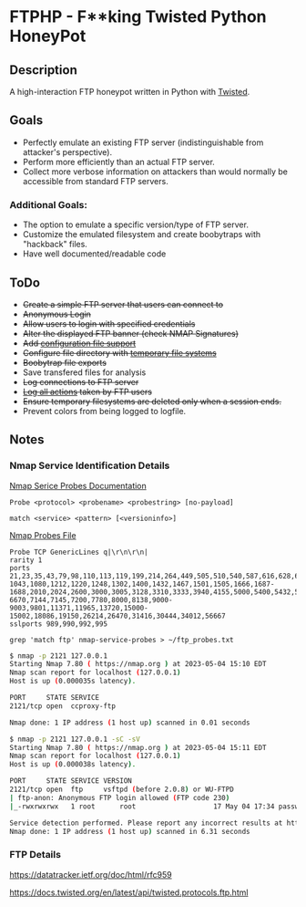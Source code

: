 # **FTPHP** - **F**\*\*king **T**wisted **P**ython **H**oney**P**ot

## Description

A high-interaction FTP honeypot written in Python with [Twisted](https://twisted.org/).

## Goals
- Perfectly emulate an existing FTP server (indistinguishable from attacker's perspective).
- Perform more efficiently than an actual FTP server.
- Collect more verbose information on attackers than would normally be accessible from standard FTP servers.

### Additional Goals:
- The option to emulate a specific version/type of FTP server.
- Customize the emulated filesystem and create boobytraps with "hackback" files.
- Have well documented/readable code

## ToDo
- ~~Create a simple FTP server that users can connect to~~
- ~~Anonymous Login~~
- ~~Allow users to login with specified credentials~~
- ~~Alter the displayed FTP banner (check NMAP Signatures)~~
- ~~Add [configuration file support](https://towardsdatascience.com/from-novice-to-expert-how-to-write-a-configuration-file-in-python-273e171a8eb3)~~
- ~~Configure file directory with [temporary file systems](https://www.pyfilesystem.org/page/tempfs/)~~
- ~~Boobytrap file exports~~
- Save transfered files for analysis
- ~~Log connections to FTP server~~
- ~~[Log all actions](https://betterstack.com/community/guides/logging/how-to-start-logging-with-python/) taken by FTP users~~
- ~~Ensure temporary filesystems are deleted only when a session ends.~~
- Prevent colors from being logged to logfile.

## Notes

### Nmap Service Identification Details

[Nmap Serice Probes Documentation](https://nmap.org/book/vscan-fileformat.html)

`Probe <protocol> <probename> <probestring> [no-payload]`

`match <service> <pattern> [<versioninfo>]`

[Nmap Probes File](https://svn.nmap.org/nmap/nmap-service-probes)

```
Probe TCP GenericLines q|\r\n\r\n|
rarity 1
ports 21,23,35,43,79,98,110,113,119,199,214,264,449,505,510,540,587,616,628,666,731,771,782,1000,1010,1040-1043,1080,1212,1220,1248,1302,1400,1432,1467,1501,1505,1666,1687-1688,2010,2024,2600,3000,3005,3128,3310,3333,3940,4155,5000,5400,5432,5555,5570,6112,6432,6667-6670,7144,7145,7200,7780,8000,8138,9000-9003,9801,11371,11965,13720,15000-15002,18086,19150,26214,26470,31416,30444,34012,56667
sslports 989,990,992,995
```

`grep 'match ftp' nmap-service-probes > ~/ftp_probes.txt`

```bash
$ nmap -p 2121 127.0.0.1
Starting Nmap 7.80 ( https://nmap.org ) at 2023-05-04 15:10 EDT
Nmap scan report for localhost (127.0.0.1)
Host is up (0.000035s latency).

PORT     STATE SERVICE
2121/tcp open  ccproxy-ftp

Nmap done: 1 IP address (1 host up) scanned in 0.01 seconds
```

```bash
$ nmap -p 2121 127.0.0.1 -sC -sV
Starting Nmap 7.80 ( https://nmap.org ) at 2023-05-04 15:11 EDT
Nmap scan report for localhost (127.0.0.1)
Host is up (0.000038s latency).

PORT     STATE SERVICE VERSION
2121/tcp open  ftp     vsftpd (before 2.0.8) or WU-FTPD
| ftp-anon: Anonymous FTP login allowed (FTP code 230)
|_-rwxrwxrwx   1 root      root                   17 May 04 17:34 password.txt [NSE: writeable]

Service detection performed. Please report any incorrect results at https://nmap.org/submit/ .
Nmap done: 1 IP address (1 host up) scanned in 6.31 seconds
```

### FTP Details

https://datatracker.ietf.org/doc/html/rfc959

https://docs.twisted.org/en/latest/api/twisted.protocols.ftp.html

